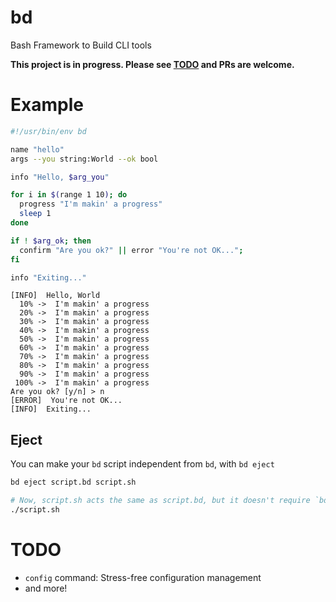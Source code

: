 # bd

Bash Framework to Build CLI tools

**This project is in progress. Please see [TODO](#todo) and PRs are welcome.**

# Example

```bash
#!/usr/bin/env bd

name "hello"
args --you string:World --ok bool

info "Hello, $arg_you"

for i in $(range 1 10); do
  progress "I'm makin' a progress"
  sleep 1
done

if ! $arg_ok; then
  confirm "Are you ok?" || error "You're not OK...";
fi

info "Exiting..."
```

```
[INFO]  Hello, World
  10% ->  I'm makin' a progress
  20% ->  I'm makin' a progress
  30% ->  I'm makin' a progress
  40% ->  I'm makin' a progress
  50% ->  I'm makin' a progress
  60% ->  I'm makin' a progress
  70% ->  I'm makin' a progress
  80% ->  I'm makin' a progress
  90% ->  I'm makin' a progress
 100% ->  I'm makin' a progress
Are you ok? [y/n] > n
[ERROR]  You're not OK...
[INFO]  Exiting...
```

## Eject

You can make your `bd` script independent from `bd`, with `bd eject`

```bash
bd eject script.bd script.sh

# Now, script.sh acts the same as script.bd, but it doesn't require `bd` binary
./script.sh
```

# TODO

- `config` command: Stress-free configuration management
- and more!
